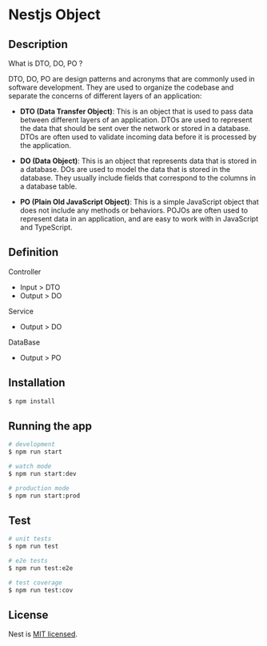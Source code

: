 # Nestjs Object

## Description

What is DTO, DO, PO ?

DTO, DO, PO are design patterns and acronyms that are commonly used in software development. They are used to organize the codebase and separate the concerns of different layers of an application:

- <b>DTO (Data Transfer Object)</b>: This is an object that is used to pass data between different layers of an application. DTOs are used to represent the data that should be sent over the network or stored in a database. DTOs are often used to validate incoming data before it is processed by the application.

- <b>DO (Data Object)</b>: This is an object that represents data that is stored in a database. DOs are used to model the data that is stored in the database. They usually include fields that correspond to the columns in a database table.

- <b>PO (Plain Old JavaScript Object)</b>: This is a simple JavaScript object that does not include any methods or behaviors. POJOs are often used to represent data in an application, and are easy to work with in JavaScript and TypeScript.

## Definition

Controller
  - Input > DTO
  - Output > DO

Service
  - Output > DO

DataBase
  - Output > PO

## Installation

```bash
$ npm install
```

## Running the app

```bash
# development
$ npm run start

# watch mode
$ npm run start:dev

# production mode
$ npm run start:prod
```

## Test

```bash
# unit tests
$ npm run test

# e2e tests
$ npm run test:e2e

# test coverage
$ npm run test:cov
```

## License

Nest is [MIT licensed](LICENSE).
